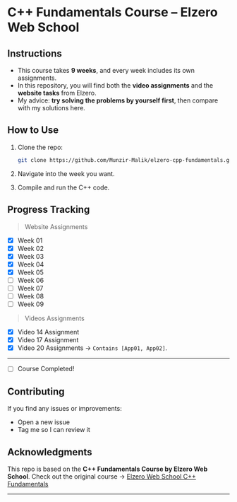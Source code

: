 # C++ Fundamentals Course – Elzero Web School

## Instructions

* This course takes **9 weeks**, and every week includes its own assignments.
* In this repository, you will find both the **video assignments** and the **website tasks** from Elzero.
* My advice: **try solving the problems by yourself first**, then compare with my solutions here.

## How to Use

1. Clone the repo:

   ```bash
   git clone https://github.com/Munzir-Malik/elzero-cpp-fundamentals.git
   ```
2. Navigate into the week you want.
3. Compile and run the C++ code.

## Progress Tracking
> Website Assignments
* [x] Week 01
* [x] Week 02
* [x] Week 03
* [x] Week 04
* [x] Week 05
* [ ] Week 06
* [ ] Week 07
* [ ] Week 08
* [ ] Week 09

> Videos Assignments
* [x] Video 14 Assignment
* [x] Video 17 Assignment
* [x] Video 20 Assignments -> `Contains [App01, App02]`.

---
* [ ] Course Completed!



## Contributing

If you find any issues or improvements:

* Open a new issue
* Tag me so I can review it

## Acknowledgments

This repo is based on the **C++ Fundamentals Course by Elzero Web School**.
Check out the original course -> [Elzero Web School C++ Fundamentals](https://elzero.org/study/cplusplus-study-plan/)

---
